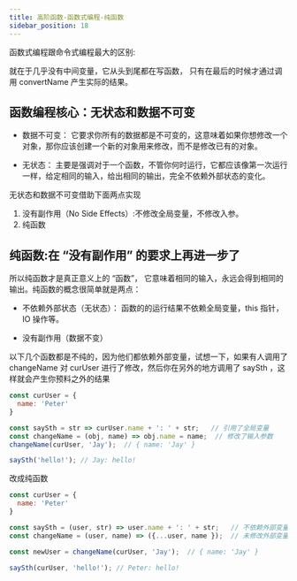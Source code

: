 ```yaml
---
title: 高阶函数-函数式编程-纯函数
sidebar_position: 18
---
```


函数式编程跟命令式编程最大的区别:

就在于几乎没有中间变量，它从头到尾都在写函数， 只有在最后的时候才通过调用 convertName 产生实际的结果。

## 函数编程核心：无状态和数据不可变
- 数据不可变： 它要求你所有的数据都是不可变的，这意味着如果你想修改一个对象，那你应该创建一个新的对象用来修改，而不是修改已有的对象。

- 无状态： 主要是强调对于一个函数，不管你何时运行，它都应该像第一次运行一样，给定相同的输入，给出相同的输出，完全不依赖外部状态的变化。

无状态和数据不可变借助下面两点实现
1. 没有副作用（No Side Effects）:不修改全局变量，不修改入参。
2. 纯函数

## 纯函数:在 “没有副作用” 的要求上再进一步了
所以纯函数才是真正意义上的 “函数”， 它意味着相同的输入，永远会得到相同的输出。纯函数的概念很简单就是两点：

* 不依赖外部状态（无状态）： 函数的的运行结果不依赖全局变量，this 指针，IO 操作等。

* 没有副作用（数据不变）


以下几个函数都是不纯的，因为他们都依赖外部变量，试想一下，如果有人调用了 changeName 对 curUser 进行了修改，然后你在另外的地方调用了 saySth ，这样就会产生你预料之外的结果
```js
const curUser = {
  name: 'Peter'
}

const saySth = str => curUser.name + ': ' + str;   // 引用了全局变量
const changeName = (obj, name) => obj.name = name;  // 修改了输入参数
changeName(curUser, 'Jay');  // { name: 'Jay' }

saySth('hello!'); // Jay: hello!
```

改成纯函数
```js
const curUser = {
  name: 'Peter'
}

const saySth = (user, str) => user.name + ': ' + str;   // 不依赖外部变量
const changeName = (user, name) => ({...user, name });  // 未修改外部变量

const newUser = changeName(curUser, 'Jay');  // { name: 'Jay' }

saySth(curUser, 'hello!'); // Peter: hello!
```
